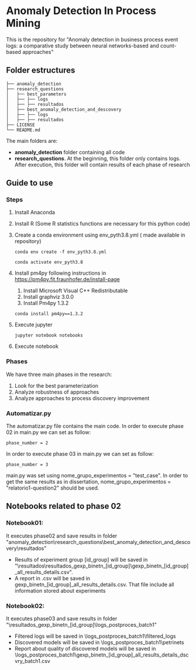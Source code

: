 # Anomaly Detection In Process Mining
This is the repository for "Anomaly detection in business process event logs: a comparative study between neural networks-based and count-based approaches"
## Folder estructures
```
├── anomaly_detection 
├── research_questions
│   ├── best_parameters 
│   ├── ├── logs 
│   ├── ├── resultados
│   ├── best_anomaly_detection_and_descovery 
│   ├── ├── logs 
│   ├── ├── resultados
├── LICENSE 
└── README.md 
```

The main folders are:
- **anomaly_detection** folder containing all code
- **research_questions**. At the beginning, this folder only contains logs. After execution, this folder will contain results of each phase of research


## Guide to use
### Steps
1. Install Anaconda 
2. Install R (Some R statistics functions are necessary for this python code)
3. Create a conda environment using env_pyth3.8.yml ( made available in repository)

    `conda env create -f env_pyth3.8.yml`

    `conda activate env_pyth3.8`
4. Install pm4py following instructions in https://pm4py.fit.fraunhofer.de/install-page 
   1. Install Microsoft Visual C++ Redistributable
   2. Install graphviz 3.0.0
   3. Install Pm4py 1.3.2
   
   `conda install pm4py==1.3.2`
5. Execute jupyter

    `jupyter notebook notebooks`
6. Execute notebook 

### Phases
We have three main phases in the research:
1. Look for the best parameterization
2. Analyze robustness of approaches
3. Analyze approaches to process discovery improvement
 
### Automatizar.py
The automatizar.py file contains the main code.
In order to execute phase 02 in main.py we can set as follow:

`phase_number = 2`

In order to execute phase 03 in main.py we can set as follow:

`phase_number = 3`

main.py was set using nome_grupo_experimentos = "test_case". In order to get the same 
results as in dissertation, nome_grupo_experimentos = "relatorio1-question2" should be used.

## Notebooks related to phase 02
### Notebook01: 
It executes phase02 and save results in folder "anomaly_detection\research_questions\best_anomaly_detection_and_descovery\resultados"
 - Results of experiment group [id_group] will be saved in "\resultados\resultados_gexp_binetn_[id_group]\gexp_binetn_[id_group]_all_results_details.csv".  
 - A report in .csv will be saved in gexp_binetn_[id_group]_all_results_details.csv. That file include all information stored about experiments
 

### Notebook02: 
 It executes phase03 and save results in folder "\resultados_gexp_binetn_[id_group]\logs_postproces_batch1"
   - Filtered logs will be saved in  \logs_postproces_batch1\filtered_logs
   - Discovered models will be saved in \logs_postproces_batch1\petrinets
   - Report about quality of discovered models will be saved in \logs_postproces_batch1\gexp_binetn_[id_group]_all_results_details_dscvry_batch1.csv
 

